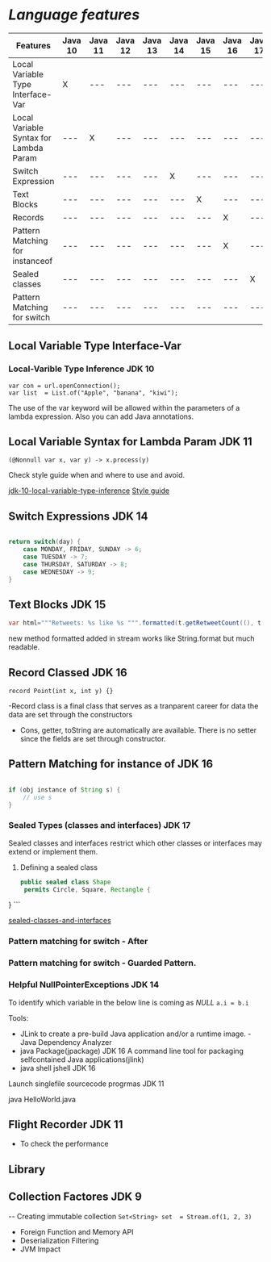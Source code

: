 # *Language features*
 

| Features | Java 10 | Java 11 | Java 12 | Java 13 | Java 14 |Java 15 | Java 16 | Java 17 | Java 18 |
|---|---|---|---|---|---|---|---|---|---|
|Local Variable Type Interface-Var  |X|---|---|---|---|---|---|---|---|
|Local Variable Syntax for Lambda Param|---|X|---|---|---|---|---|---|---|
|Switch Expression|---|---|---|---|X|---|---|---|---|
|Text Blocks|---|---|---|---|---|X|---|---|---|
|Records|---|---|---|---|---|---|X|---|---|
|Pattern Matching for instanceof|---|---|---|---|---|---|X|---|---|
|Sealed classes|---|---|---|---|---|---|---|X|---|
|Pattern Matching for switch|---|---|---|---|---|---|---|---|Preview|

## Local Variable Type Interface-Var 
### Local-Varible Type Inference JDK 10

```
var con = url.openConnection();
var list  = List.of("Apple", "banana", "kiwi");
```
The use of the var keyword will be allowed within the parameters of a lambda expression. Also you can add Java annotations.

## Local Variable Syntax for Lambda Param JDK 11
`(@Nonnull var x, var y) -> x.process(y)`

Check style guide when and where to use and avoid.

[jdk-10-local-variable-type-inference](https://developer.oracle.com/learn/technical-articles/jdk-10-local-variable-type-inference)
[Style guide](https://openjdk.org/projects/amber/guides/lvti-style-guide)

## Switch Expressions JDK 14

```java

return switch(day) {
    case MONDAY, FRIDAY, SUNDAY -> 6;
    case TUESDAY -> 7;
    case THURSDAY, SATURDAY -> 8;
    case WEDNESDAY -> 9;
}
```

## Text Blocks JDK 15

```java
var html="""Retweets: %s like %s """.formatted(t.getRetweetCount((), t.getLikeCount());
```
new method formatted added in stream works like String.format but much readable.

## Record Classed JDK 16


`record Point(int x, int y) {}`

-Record class is a final class that serves as a tranparent career for data the data are set through the constructors
- Cons, getter, toString are automatically are available. There is no setter since the fields are set through constructor.

## Pattern Matching for instance of JDK 16

```java

if (obj instance of String s) {
    // use s
}


```

### Sealed Types (classes and interfaces) JDK 17

Sealed classes and interfaces restrict which other classes or interfaces may extend or implement them.

1. Defining a sealed class
   
   ```java
   public sealed class Shape
    permits Circle, Square, Rectangle {
} ```

[sealed-classes-and-interfaces](https://docs.oracle.com/en/java/javase/16/language/sealed-classes-and-interfaces.html)

### Pattern matching for switch - After

### Pattern matching for switch - Guarded Pattern.

### Helpful NullPointerExceptions JDK 14

To identify which variable in the below line is coming as *NULL*
`a.i = b.i`

Tools:
- JLink to create a pre-build Java application and/or a runtime image.
-Java Dependency Analyzer
- java Package(jpackage) JDK 16 A command line tool for packaging selfcontained Java applications(jlink)
- java shell jshell JDK 16
  
Launch singlefile sourcecode progrmas JDK 11

java HelloWorld.java

## Flight Recorder JDK 11
- To check the performance


## Library
## Collection Factores JDK 9

-- Creating immutable collection
`Set<String> set  = Stream.of(1, 2, 3)`

- Foreign Function and Memory API
- Deserialization Filtering
- JVM Impact
